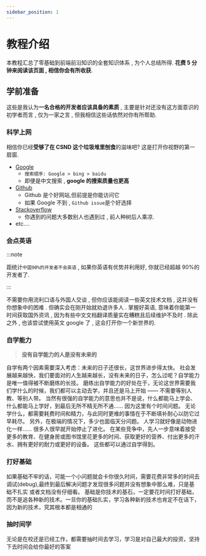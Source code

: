 ```yaml
---
sidebar_position: 1
---
```


# 教程介绍

本教程汇总了零基础到前端前沿知识的全套知识体系 , 为个人总结所得. **花费 5 分钟来阅读该页面 , 相信你会有所收获**.

## 学前准备

这些是我认为**一名合格的开发者应该具备的素质** , 主要是针对还没有这方面意识的初学者而言 , 仅为一家之言 , 但我相信这些话依然对你有所帮助.

### 科学上网

相信你已经**受够了在 CSND 这个垃圾堆里刨食**的滋味吧? 这是打开你视野的第一扇窗.

- [Google](https://www.google.com)
  - `搜索顺序: Google > bing > baidu`
  - 即便是中文搜索 , **google 的搜索质量也更高**
- [Github](https://github.com/)
  - Github 是个好网站,但前提是你能访问它
  - 如果 Google 不到 , `Github issue`是个好选择
- [Stackoverflow](https://stackoverflow.com/)
  - 你遇到的问题大多数别人也遇到过 , 前人种树后人乘凉.
- etc....

### 会点英语

:::note

距统计`中国90%的开发者不会英语` , 如果你英语有优势并利用好, 你就已经超越 90%的开发者了.

:::

不需要你用流利口语与外国人交谈 , 但你应该能阅读一些英文技术文档 , 这并没有你想象中的困难 . 但确实会在刚开始就劝退许多人 . 掌握好英语, 意味着你能第一时间获取国外资讯 , 因为有些中文文档翻译质量实在糟糕且后续维护不及时 . 除此之外 , 也该尝试使用英文 google 了 , 这会打开你一个新世界的.

### 自学能力

> **没有自学能力的人是没有未来的**

自学有两个因素需要深入考虑：未来的日子还很长，这世界进步得太快。 社会发展越来越快，我们要面对的人生越来越长，没有未来的日子，怎么过呢？自学能力是唯一值得被不断磨练的长技。 磨练出自学能力的好处在于，无论这世界需要我们学什么的时候，我们都可以主动去学，并且还是马上开始 —— 不需要等别人教、等别人带。 当然有很强的自学能力的意思也并不是说，什么都能马上学会、什么都能马上学好，到最后无所不精无所不通…… 因为这里有个时间问题。 无论学什么，都需要耗费时间和精力，与此同时更难的事情在于不断填补耐心以防它过早耗尽。 另外，在极端的情况下，多少也面临天分问题。 人学习就好像是动物进化一样…… 很多人很早就开始停止了进化。 在某些竞争中，先人一步意味着接受更多的教育、在健身房或图书馆里花更多的时间、获取更好的营养、付出更多的汗水、拥有更好的耐力或更好的设备。 这些都可以通过自学得到。

### 打好基础

如果基础不牢的话，可能一个小问题就会卡你很久时间，需要花费非常多的时间去调试(debug),最终到最后解决问题才发现很多问题并没有想象中那么难，只是基础不扎实 或者⽂档没有仔细看。 基础是你技术的基⽯，⼀定要花时间打好基础，⽽不是追各种新的技术。⼀旦你的基础扎实，学习各种新的技术也肯定不在话下，因为新的技术，究其根本都是相通的

### 抽时间学

无论是在校还是已经工作，都需要抽时间去学习，学习是对自己最大的投资，坚持下去时间会给你最好的答案
